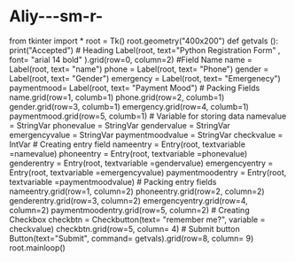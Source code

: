 # Aliy---sm-r-
from tkinter import * root = Tk() root.geometry("400x200")  def getvals ():     print("Accepted") # Heading Label(root, text="Python Registration Form" , font= "arial 14 bold" ).grid(row=0, column=2)  #Field Name name = Label(root, text= "name") phone = Label(root, text= "Phone") gender = Label(root, text= "Gender") emergency = Label(root, text= "Emergenecy") paymentmood= Label(root, text= "Payment Mood")  #  Packing Fields name.grid(row=1, columb=1) phone.grid(row=2, columb=1) gender.grid(row=3, columb=1) emergency.grid(row=4, columb=1) paymentmood.grid(row=5, columb=1)  # Variable for storing data namevalue = StringVar phonevalue = StringVar gendervalue = StringVar emergencyvalue = StringVar paymentmoodvalue = StringVar checkvalue = IntVar  # Creating entry field nameentry = Entry(root, textvariable =namevalue) phoneentry = Entry(root, textvariable =phonevalue) genderentry = Entry(root, textvariable =gendervalue) emergencyentry = Entry(root, textvariable =emergencyvalue) paymentmoodentry = Entry(root, textvariable =paymentmoodvalue)  # Packing entry fields nameentry.grid(row=1, column=2) phoneentry.grid(row=2, column=2) genderentry.grid(row=3, column=2) emergencyentry.grid(row=4, column=2) paymentmoodentry.grid(row=5, column=2)  # Creating Checkbox checkbtn = Checkbutton(text= "remember me?", variable = checkvalue) checkbtn.grid(row=5, column= 4)  # Submit button Button(text="Submit", command= getvals).grid(row=8, column= 9)  root.mainloop()
